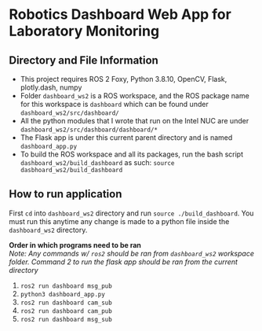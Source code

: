 # Robotics Dashboard Web App for Laboratory Monitoring

## Directory and File Information
* This project requires ROS 2 Foxy, Python 3.8.10, OpenCV, Flask, plotly.dash, numpy
* Folder `dashboard_ws2` is a ROS workspace, and the ROS package name for this workspace is `dashboard` which can be 
found under `dashboard_ws2/src/dashboard/`
* All the python modules that I wrote that run on the Intel NUC are under `dashboard_ws2/src/dashboard/dashboard/*`
* The Flask app is under this current parent directory and is named `dashboard_app.py`
* To build the ROS workspace and all its packages, run the bash script `dashboard_ws2/build_dashboard` as such: 
`source dasbhoard_ws2/build_dashboard`

## How to run application
First `cd` into `dashboard_ws2` directory and run 
`source ./build_dashboard`. You must run this anytime
any change is made to a python file inside the `dashboard_ws2` directory.


**Order in which programs need to be ran**  
_Note: Any commands w/ `ros2` should be ran from `dashboard_ws2` workspace folder. Command 2 to run the flask app should be ran from the current directory_
1. `ros2 run dashboard msg_pub`
2. `python3 dashboard_app.py`
3. `ros2 run dashboard cam_sub`
4. `ros2 run dashboard cam_pub`
5. `ros2 run dashboard msg_sub`